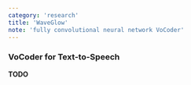 ```yaml
---
category: 'research'
title: 'WaveGlow'
note: 'fully convolutional neural network VoCoder'
---
```

### VoCoder for Text-to-Speech

__TODO__
